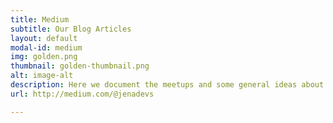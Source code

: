 ```yaml
---
title: Medium
subtitle: Our Blog Articles
layout: default
modal-id: medium
img: golden.png
thumbnail: golden-thumbnail.png
alt: image-alt
description: Here we document the meetups and some general ideas about Software Craftsmanship.
url: http://medium.com/@jenadevs

---
```

